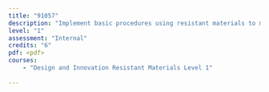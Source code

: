 ```yaml
---
title: "91057"
description: "Implement basic procedures using resistant materials to make a specified product"
level: "1"
assessment: "Internal"
credits: "6"
pdf: <pdf>
courses:
    - "Design and Innovation Resistant Materials Level 1"
    
---
```

